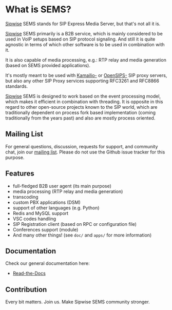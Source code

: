 # What is SEMS?

[Sipwise](http://www.sipwise.com/) SEMS stands for SIP Express Media Server,
but that's not all it is.

[Sipwise](http://www.sipwise.com/) SEMS primarily is a B2B service,
which is mainly considered to be used in VoIP setups based on SIP protocol signaling.
And still it is quite agnostic in terms of which other software
is to be used in combination with it.

It is also capable of media processing, e.g.:
RTP relay and media generation (based on SEMS provided applications).

It's mostly meant to be used with [Kamailio-](https://github.com/kamailio/kamailio) or
[OpenSIPS-](https://github.com/OpenSIPS/opensips) SIP proxy servers, but also any other
SIP Proxy services supporting RFC3261 and RFC8866 standards.

[Sipwise](http://www.sipwise.com/) SEMS is designed to work based on the event processing model,
which makes it efficient in combination with threading.
It is opposite in this regard to other open-source projects known to the SIP world,
which are traditionally dependent on process fork based implementation
(coming traditionally from the years past) and also are mostly process oriented.


## Mailing List

For general questions, discussion, requests for support, and community chat,
join our [mailing list](https://lists.sipwise.com/mailman/listinfo/). Please do not use
the Github issue tracker for this purpose.

## Features

* full-fledged B2B user agent (its main purpose)
* media processing (RTP relay and media generation)
* transcoding
* custom PBX applications (DSM)
* support of other languages (e.g. Python)
* Redis and MySQL support
* VSC codes handling
* SIP Registration client (based on RPC or configuration file)
* Conferences support (module)
* And many other things! (see `doc/` and `apps/` for more information)

## Documentation

Check our general documentation here:
* [Read-the-Docs](https://sems.readthedocs.io/en/latest/)

## Contribution

Every bit matters. Join us. Make Sipwise SEMS community stronger.
